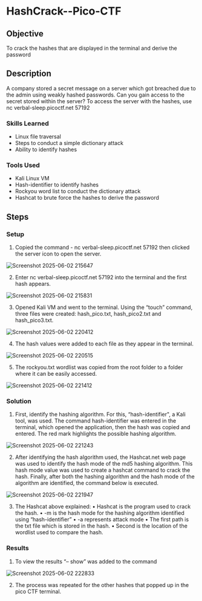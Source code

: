 # HashCrack--Pico-CTF

## Objective
To crack the hashes that are displayed in the terminal and derive the password

## Description
A company stored a secret message on a server which got breached due to the admin using weakly hashed passwords. Can you gain access to the secret stored within the server?
To access the server with the hashes, use nc verbal-sleep.picoctf.net 57192

### Skills Learned
- Linux file traversal
- Steps to conduct a simple dictionary attack
- Ability to identify hashes

### Tools Used
- Kali Linux VM 
- Hash-identifier to identify hashes
- Rockyou word list to conduct the dictionary attack
- Hashcat to brute force the hashes to derive the password

## Steps

### Setup
1.	Copied the command - nc verbal-sleep.picoctf.net 57192 then clicked the server icon to open the server.

![Screenshot 2025-06-02 215647](https://github.com/user-attachments/assets/471e2d38-b887-419b-b765-5d9511d6f70a)

2.	Enter nc verbal-sleep.picoctf.net 57192 into the terminal and the first hash appears.
   
![Screenshot 2025-06-02 215831](https://github.com/user-attachments/assets/431f4138-be54-4bec-a21e-562aa525f456)

3.	Opened Kali VM and went to the terminal. Using the “touch” command, three files were created: hash_pico.txt, hash_pico2.txt and hash_pico3.txt.
   
![Screenshot 2025-06-02 220412](https://github.com/user-attachments/assets/4a514665-81be-45d0-8db4-3efd93023f0a)

4.	The hash values were added to each file as they appear in the terminal.
   
![Screenshot 2025-06-02 220515](https://github.com/user-attachments/assets/c89ea803-7dff-4134-9438-1dc3b35368be)

5.	The rockyou.txt wordlist was copied from the root folder to a folder where it can be easily accessed.
   
![Screenshot 2025-06-02 221412](https://github.com/user-attachments/assets/dfd462d7-d17d-4795-8d5a-75b579a04e7c)

### Solution
1.	First, identify the hashing algorithm. For this, “hash-identifier", a Kali tool, was used. The command hash-identifier was entered in the terminal, which opened the application, then the hash was copied and entered. The red mark highlights the possible hashing algorithm.
   
![Screenshot 2025-06-02 221243](https://github.com/user-attachments/assets/b24f7ac2-7749-47f2-a680-7a5858a109b0)

2.	After identifying the hash algorithm used, the Hashcat.net web page was used to identify the hash mode of the md5 hashing algorithm. This hash mode value was used to create a hashcat command to crack the hash. Finally, after both the hashing algorithm and the hash mode of the algorithm are identified, the command below is  executed.

![Screenshot 2025-06-02 221947](https://github.com/user-attachments/assets/591aa238-a57b-4975-b096-9d23c896284c)

3.	The Hashcat above explained:
•	Hashcat is the program used to crack the hash.
•	-m is the hash mode for the hashing algorithm identified using “hash-identifier”
•	-a represents attack mode
•	The first path is the txt file which is stored in the hash.
•	Second is the location of the wordlist used to compare the hash.

### Results

1.	To view the results “– show” was added to the command
   
![Screenshot 2025-06-02 222833](https://github.com/user-attachments/assets/17e2c989-0029-4616-bd2d-98a72df665eb)

2.	The process was repeated for the other hashes that popped up in the pico CTF terminal.
